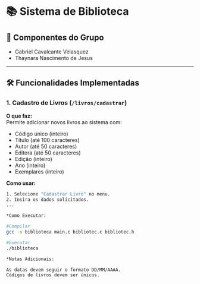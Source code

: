 # 📚 Sistema de Biblioteca

## 👥 Componentes do Grupo

- Gabriel Cavalcante Velasquez
- Thaynara Nascimento de Jesus

-----

## 🛠 Funcionalidades Implementadas

### 1. Cadastro de Livros (`/livros/cadastrar`)  
**O que faz:**  
Permite adicionar novos livros ao sistema com:  
- Código único (inteiro)  
- Título (até 100 caracteres)  
- Autor (até 50 caracteres)  
- Editora (até 50 caracteres)
- Edição (inteiro)
- Ano (inteiro)
- Exemplares (inteiro)

**Como usar:**  
```bash
1. Selecione "Cadastrar Livro" no menu.
2. Insira os dados solicitados.
...

*Como Executar:

#Compilar
gcc -o biblioteca main.c bibliotec.c bibliotec.h

#Executar
./biblioteca

*Notas Adicionais:

As datas devem seguir o formato DD/MM/AAAA.
Códigos de livros devem ser únicos.